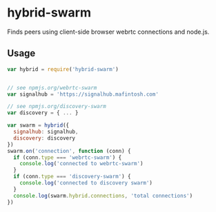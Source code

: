 # hybrid-swarm

Finds peers using client-side browser webrtc connections and node.js.

## Usage

```js
var hybrid = require('hybrid-swarm')


// see npmjs.org/webrtc-swarm
var signalhub = 'https://signalhub.mafintosh.com'

// see npmjs.org/discovery-swarm
var discovery = { ... }

var swarm = hybrid({
  signalhub: signalhub,
  discovery: discovery
})
swarm.on('connection', function (conn) {
  if (conn.type === 'webrtc-swarm') {
    console.log('connected to webrtc-swarm')
  }
  if (conn.type === 'discovery-swarm') {
    console.log('connected to discovery swarm')
  }
  console.log(swarm.hybrid.connections, 'total connections')
})
```
